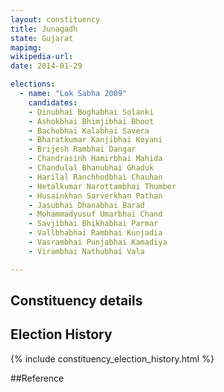 ```yaml
---
layout: constituency
title: Junagadh
state: Gujarat
mapimg: 
wikipedia-url: 
date: 2014-01-29

elections: 
  - name: "Lok Sabha 2009"
    candidates: 
    - Dinubhai Boghabhai Solanki 
    - Ashokbhai Bhimjibhai Bhoot 
    - Bachubhai Kalabhai Savera 
    - Bharatkumar Kanjibhai Koyani 
    - Brijesh Rambhai Dangar 
    - Chandrasinh Hamirbhai Mahida 
    - Chandulal Bhanubhai Ghaduk 
    - Harilal Ranchhodbhai Chauhan 
    - Hetalkumar Narottambhai Thumber 
    - Husainkhan Sarverkhan Pathan 
    - Jasubhai Dhanabhai Barad 
    - Mohammadyusuf Umarbhai Chand 
    - Savjibhai Bhikhabhai Parmar 
    - Vallbhabhai Rambhai Kunjadia 
    - Vasrambhai Punjabhai Kamadiya 
    - Virambhai Nathubhai Vala 

---
```

## Constituency details


## Election History
{% include constituency_election_history.html %}

##Reference
